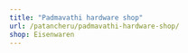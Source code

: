 ```yaml
---
title: "Padmavathi hardware shop"
url: /patancheru/padmavathi-hardware-shop/
shop: Eisenwaren
---
```

